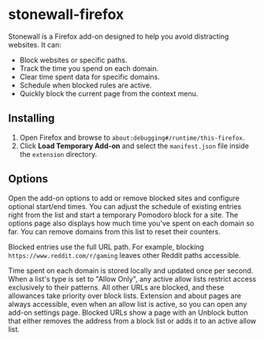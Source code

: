 # stonewall-firefox

Stonewall is a Firefox add-on designed to help you avoid distracting websites. It can:

- Block websites or specific paths.
- Track the time you spend on each domain.
- Clear time spent data for specific domains.
- Schedule when blocked rules are active.
- Quickly block the current page from the context menu.

## Installing

1. Open Firefox and browse to `about:debugging#/runtime/this-firefox`.
2. Click **Load Temporary Add-on** and select the `manifest.json` file inside the `extension` directory.

## Options

Open the add-on options to add or remove blocked sites and configure optional start/end times.
You can adjust the schedule of existing entries right from the list and start a temporary Pomodoro block for a site.
The options page also displays how much time you've spent on each domain so far.
You can remove domains from this list to reset their counters.

Blocked entries use the full URL path. For example, blocking `https://www.reddit.com/r/gaming` leaves other Reddit paths accessible.

Time spent on each domain is stored locally and updated once per second.
When a list's type is set to "Allow Only", any active allow lists restrict access exclusively to their patterns. All other URLs are blocked, and these allowances take priority over block lists.
Extension and about pages are always accessible, even when an allow list is active, so you can open any add-on settings page.
Blocked URLs show a page with an Unblock button that either removes the address from a block list or adds it to an active allow list.

